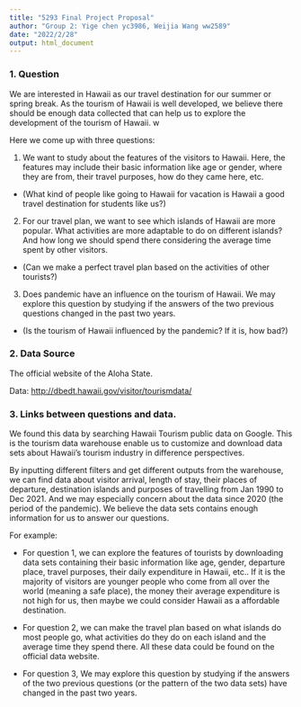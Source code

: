 ```yaml
---
title: "5293 Final Project Proposal"
author: "Group 2: Yige chen yc3986, Weijia Wang ww2589"
date: "2022/2/28"
output: html_document
---
```


### 1. Question

We are interested in Hawaii as our travel destination for our summer or spring break. As the tourism of Hawaii is well developed, we believe there should be enough data collected that can help us to explore the development of the tourism of Hawaii. w

Here we come up with three questions:

1. We want to study about the features of the visitors to Hawaii. Here, the features may include their basic information like age or gender, where they are from, their travel purposes, how do they came here, etc.  

- (What kind of people like going to Hawaii for vacation is Hawaii a good travel destination for students like us?)

2. For our travel plan, we want to see which islands of Hawaii are more popular. What activities are more adaptable to do on different islands? And how long we should spend there considering the average time spent by other visitors.

- (Can we make a perfect travel plan based on the activities of other tourists?)

3. Does pandemic have an influence on the tourism of Hawaii. We may explore this question by studying if the answers of the two previous questions changed in the past two years.

- (Is the tourism of Hawaii influenced by the pandemic? If it is, how bad?)


### 2. Data Source

The official website of the Aloha State.

Data: http://dbedt.hawaii.gov/visitor/tourismdata/



### 3. Links between questions and data.

We found this data by searching Hawaii Tourism public data on Google. This is the tourism data warehouse enable us to customize and download data sets about Hawaii’s tourism industry in difference perspectives.

By inputting different filters and get different outputs from the warehouse, we can find data about visitor arrival, length of stay, their places of departure, destination islands and purposes of travelling from Jan 1990 to Dec 2021. And we may especially concern about the data since 2020 (the period of the pandemic). We believe the data sets contains enough information for us to answer our questions. 

For example:

- For question 1, we can explore the features of tourists by downloading data sets containing their basic information like age, gender, departure place, travel purposes, their daily expenditure in Hawaii, etc.. If it is the majority of visitors are younger people who come from all over the world (meaning a safe place), the money their average expenditure is not high for us, then maybe we could consider Hawaii as a affordable destination.

- For question 2, we can make the travel plan based on what islands do most people go, what activities do they do on each island and  the average time they spend there. All these data could be found on the official data website.

- For question 3, We may explore this question by studying if the answers of the two previous questions (or the pattern of the two data sets) have changed in the past two years.



